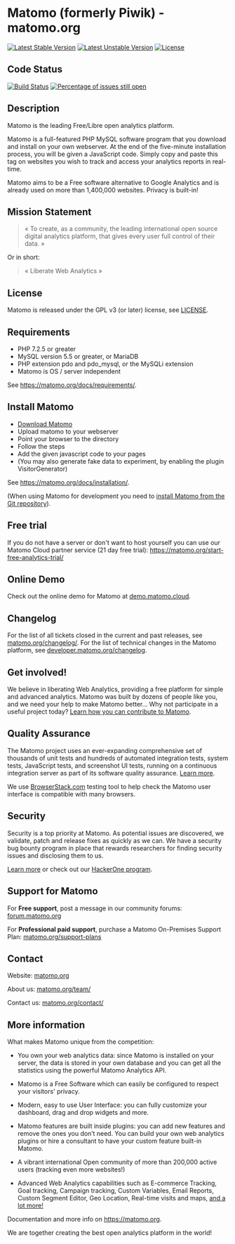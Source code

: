 # Matomo (formerly Piwik) - matomo.org

[![Latest Stable Version](https://poser.pugx.org/piwik/piwik/v/stable)](https://matomo.org/download/)
[![Latest Unstable Version](https://poser.pugx.org/piwik/piwik/v/unstable)](https://packagist.org/packages/piwik/piwik)
[![License](https://poser.pugx.org/piwik/piwik/license)](https://matomo.org/free-software/)

## Code Status

[![Build Status](https://travis-ci.com/matomo-org/matomo.svg?branch=4.x-dev)](https://travis-ci.com/matomo-org/matomo/branches)
[![Percentage of issues still open](http://isitmaintained.com/badge/open/matomo-org/matomo.svg)](http://isitmaintained.com/project/matomo-org/matomo "Percentage of issues still open")

## Description

Matomo is the leading Free/Libre open analytics platform.

Matomo is a full-featured PHP MySQL software program that you download and install on your own webserver. At the end of
the five-minute installation process, you will be given a JavaScript code. Simply copy and paste this tag on websites
you wish to track and access your analytics reports in real-time.

Matomo aims to be a Free software alternative to Google Analytics and is already used on more than 1,400,000 websites.
Privacy is built-in!

## Mission Statement

> « To create, as a community, the leading international open source digital analytics platform, that gives every user full control of their data. »

Or in short:
> « Liberate Web Analytics »

## License

Matomo is released under the GPL v3 (or later) license, see [LICENSE](LICENSE).

## Requirements

* PHP 7.2.5 or greater
* MySQL version 5.5 or greater, or MariaDB
* PHP extension pdo and pdo_mysql, or the MySQLi extension
* Matomo is OS / server independent

See https://matomo.org/docs/requirements/.

## Install Matomo

* [Download Matomo](https://matomo.org/download/)
* Upload matomo to your webserver
* Point your browser to the directory
* Follow the steps
* Add the given javascript code to your pages
* (You may also generate fake data to experiment, by enabling the plugin VisitorGenerator)

See https://matomo.org/docs/installation/.

(When using Matomo for development you need
to [install Matomo from the Git repository](https://matomo.org/faq/how-to-install/faq_18271/)).

## Free trial

If you do not have a server or don't want to host yourself you can use our Matomo Cloud partner service (21 day free
trial): https://matomo.org/start-free-analytics-trial/

## Online Demo

Check out the online demo for Matomo at [demo.matomo.cloud](https://demo.matomo.cloud/).

## Changelog

For the list of all tickets closed in the current and past releases,
see [matomo.org/changelog/](https://matomo.org/changelog/). For the list of technical changes in the Matomo platform,
see [developer.matomo.org/changelog](https://developer.matomo.org/changelog).

## Get involved!

We believe in liberating Web Analytics, providing a free platform for simple and advanced analytics. Matomo was built by
dozens of people like you, and we need your help to make Matomo better… Why not participate in a useful project
today? [Learn how you can contribute to Matomo](https://matomo.org/get-involved).

## Quality Assurance

The Matomo project uses an ever-expanding comprehensive set of thousands of unit tests and hundreds of automated
integration tests, system tests, JavaScript tests, and screenshot UI tests, running on a continuous integration server
as part of its software quality assurance. [Learn more](https://developer.matomo.org/guides/tests).

We use [BrowserStack.com](https://www.browserstack.com/) testing tool to help check the Matomo user interface is
compatible with many browsers.

## Security

Security is a top priority at Matomo. As potential issues are discovered, we validate, patch and release fixes as
quickly as we can. We have a security bug bounty program in place that rewards researchers for finding security issues
and disclosing them to us.

[Learn more](https://matomo.org/security/) or check out our [HackerOne program](https://hackerone.com/matomo).

## Support for Matomo

For **Free support**, post a message in our community forums: [forum.matomo.org](https://forum.matomo.org/)

For **Professional paid support**, purchase a Matomo On-Premises Support
Plan: [matomo.org/support-plans](https://matomo.org/support-plans/)

## Contact

Website: [matomo.org](https://matomo.org)

About us: [matomo.org/team/](https://matomo.org/team/)

Contact us: [matomo.org/contact/](https://matomo.org/contact/)

## More information

What makes Matomo unique from the competition:

* You own your web analytics data: since Matomo is installed on your server, the data is stored in your own database and
  you can get all the statistics using the powerful Matomo Analytics API.

* Matomo is a Free Software which can easily be configured to respect your visitors' privacy.

* Modern, easy to use User Interface: you can fully customize your dashboard, drag and drop widgets and more.

* Matomo features are built inside plugins: you can add new features and remove the ones you don’t need. You can build
  your own web analytics plugins or hire a consultant to have your custom feature built-in Matomo.

* A vibrant international Open community of more than 200,000 active users (tracking even more websites!)

* Advanced Web Analytics capabilities such as E-commerce Tracking, Goal tracking, Campaign tracking, Custom Variables,
  Email Reports, Custom Segment Editor, Geo Location, Real-time visits and
  maps, [and a lot more!](https://matomo.org/feature-overview/)

Documentation and more info on https://matomo.org.

We are together creating the best open analytics platform in the world!
